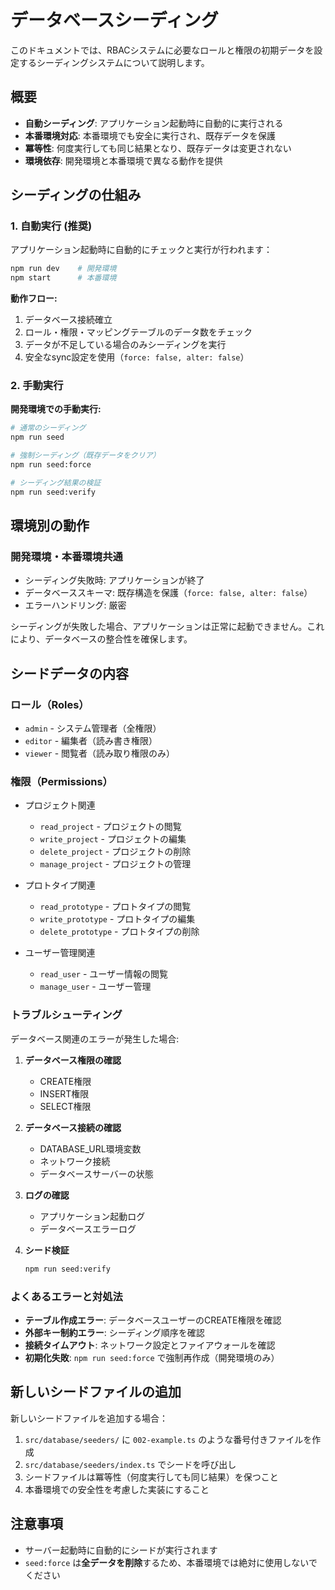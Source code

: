 # データベースシーディング

このドキュメントでは、RBACシステムに必要なロールと権限の初期データを設定するシーディングシステムについて説明します。

## 概要

- **自動シーディング**: アプリケーション起動時に自動的に実行される
- **本番環境対応**: 本番環境でも安全に実行され、既存データを保護
- **冪等性**: 何度実行しても同じ結果となり、既存データは変更されない
- **環境依存**: 開発環境と本番環境で異なる動作を提供

## シーディングの仕組み

### 1. 自動実行 (推奨)

アプリケーション起動時に自動的にチェックと実行が行われます：

```bash
npm run dev    # 開発環境
npm start      # 本番環境
```

**動作フロー:**
1. データベース接続確立
2. ロール・権限・マッピングテーブルのデータ数をチェック
3. データが不足している場合のみシーディングを実行
4. 安全なsync設定を使用（`force: false, alter: false`）

### 2. 手動実行

**開発環境での手動実行:**

```bash
# 通常のシーディング
npm run seed

# 強制シーディング（既存データをクリア）
npm run seed:force

# シーディング結果の検証
npm run seed:verify
```

## 環境別の動作

### 開発環境・本番環境共通
- シーディング失敗時: アプリケーションが終了
- データベーススキーマ: 既存構造を保護（`force: false, alter: false`）
- エラーハンドリング: 厳密

シーディングが失敗した場合、アプリケーションは正常に起動できません。これにより、データベースの整合性を確保します。

## シードデータの内容

### ロール（Roles）
- `admin` - システム管理者（全権限）
- `editor` - 編集者（読み書き権限）
- `viewer` - 閲覧者（読み取り権限のみ）

### 権限（Permissions）
- プロジェクト関連
  - `read_project` - プロジェクトの閲覧
  - `write_project` - プロジェクトの編集
  - `delete_project` - プロジェクトの削除
  - `manage_project` - プロジェクトの管理

- プロトタイプ関連
  - `read_prototype` - プロトタイプの閲覧
  - `write_prototype` - プロトタイプの編集
  - `delete_prototype` - プロトタイプの削除

- ユーザー管理関連
  - `read_user` - ユーザー情報の閲覧
  - `manage_user` - ユーザー管理

### トラブルシューティング

データベース関連のエラーが発生した場合:

1. **データベース権限の確認**
   - CREATE権限
   - INSERT権限
   - SELECT権限

2. **データベース接続の確認**
   - DATABASE_URL環境変数
   - ネットワーク接続
   - データベースサーバーの状態

3. **ログの確認**
   - アプリケーション起動ログ
   - データベースエラーログ

4. **シード検証**
   ```bash
   npm run seed:verify
   ```

### よくあるエラーと対処法

- **テーブル作成エラー**: データベースユーザーのCREATE権限を確認
- **外部キー制約エラー**: シーディング順序を確認
- **接続タイムアウト**: ネットワーク設定とファイアウォールを確認
- **初期化失敗**: `npm run seed:force` で強制再作成（開発環境のみ）

## 新しいシードファイルの追加

新しいシードファイルを追加する場合：

1. `src/database/seeders/` に `002-example.ts` のような番号付きファイルを作成
2. `src/database/seeders/index.ts` でシードを呼び出し
3. シードファイルは冪等性（何度実行しても同じ結果）を保つこと
4. 本番環境での安全性を考慮した実装にすること

## 注意事項

- サーバー起動時に自動的にシードが実行されます
- `seed:force` は**全データを削除**するため、本番環境では絶対に使用しないでください
